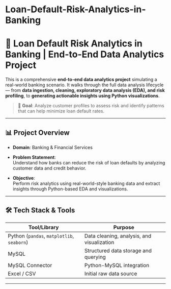 # Loan-Default-Risk-Analytics-in-Banking

# 🏦 Loan Default Risk Analytics in Banking | End-to-End Data Analytics Project

This is a comprehensive **end-to-end data analytics project** simulating a real-world banking scenario. It walks through the full data analysis lifecycle — from **data ingestion, cleaning, exploratory data analysis (EDA), and risk profiling**, to **generating actionable insights using Python visualizations**.

> 📌 **Goal**: Analyze customer profiles to assess risk and identify patterns that can help minimize loan default rates.

---

## 📊 Project Overview

- **Domain**: Banking & Financial Services  
- **Problem Statement**:  
  Understand how banks can reduce the risk of loan defaults by analyzing customer data and credit behavior.

- **Objective**:  
  Perform risk analytics using real-world-style banking data and extract insights through Python-based EDA and visualizations.

---

## 🛠️ Tech Stack & Tools

| Tool/Library               | Purpose                                |
|----------------------------|----------------------------------------|
| Python (`pandas`, `matplotlib`, `seaborn`) | Data cleaning, analysis, and visualization |
| MySQL                      | Structured data storage and querying   |
| MySQL Connector            | Python-MySQL integration               |
| Excel / CSV                | Initial raw data source                |

---


